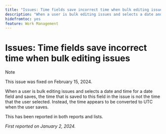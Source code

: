 ```yaml
---
title: "Issues: Time fields save incorrect time when bulk editing issues"
description: "When a user is bulk editing issues and selects a date and time for a date field and saves, the time that is saved to this field in the issue is not the time that the user selected. Instead, the time appears to be converted to UTC when the user saves."
hidefromtoc: yes
feature: Work Management
---
```


# Issues: Time fields save incorrect time when bulk editing issues

>[!NOTE]
>
>This issue was fixed on February 15, 2024.

When a user is bulk editing issues and selects a date and time for a date field and saves, the time that is saved to this field in the issue is not the time that the user selected. Instead, the time appears to be converted to UTC when the user saves.

This has been reported in both reports and lists.

_First reported on January 2, 2024._
